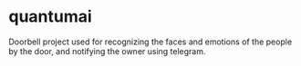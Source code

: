 # quantumai
Doorbell project used for recognizing the faces and emotions of the people by the door, and notifying the owner using telegram.
